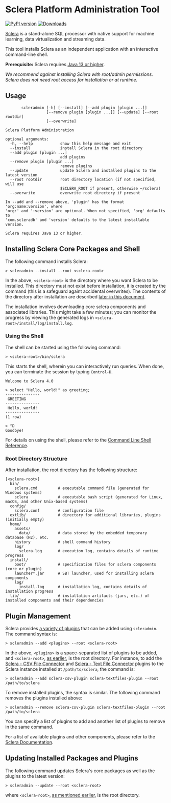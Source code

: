 # Sclera Platform Administration Tool

[![PyPI version](https://badge.fury.io/py/scleradmin.svg)](https://badge.fury.io/py/scleradmin)
[![Downloads](https://pepy.tech/badge/scleradmin)](https://pepy.tech/project/scleradmin)

[Sclera](https://www.scleradb.com) is a stand-alone SQL processor with native support for machine learning, data virtualization and streaming data.

This tool installs Sclera as an independent application with an interactive command-line shell.

**Prerequisite:** Sclera requires [Java 13 or higher](https://openjdk.java.net/).

*We recommend against installing Sclera with root/admin permissions. Sclera does not need root access for installation or at runtime.*

## Usage

```
       scleradmin [-h] [--install] [--add plugin [plugin ...]]
                  [--remove plugin [plugin ...]] [--update] [--root rootdir]
                  [--overwrite]

Sclera Platform Administration

optional arguments:
  -h, --help            show this help message and exit
  --install             install Sclera in the root directory
  --add plugin [plugin ...]
                        add plugins
  --remove plugin [plugin ...]
                        remove plugins
  --update              update Sclera and installed plugins to the latest version
  --root rootdir        root directory location (if not specified, will use
                        $SCLERA_ROOT if present, otherwise ~/sclera)
  --overwrite           overwrite root directory if present

In --add and --remove above, 'plugin' has the format 'org:name:version', where
'org:' and ':version' are optional. When not specified, 'org' defaults to
'com.scleradb' and 'version' defaults to the latest installable version.

Sclera requires Java 13 or higher.
```

## Installing Sclera Core Packages and Shell

The following command installs Sclera:

    > scleradmin --install --root <sclera-root>

In the above, `<sclera-root>` is the directory where you want Sclera to be installed. This directory must not exist before installation, it is created by the command (this is a safeguard againt accidental overwrites). The contents of the directory after installation are described [later in this document](#root-directory-structure).

The installation involves downloading core sclera components and associated libraries. This might take a few minutes; you can monitor the progress by viewing the generated logs in `<sclera-root>/install/log/install.log`.

### Using the Shell

The shell can be started using the following command:

    > <sclera-root>/bin/sclera

This starts the shell, wherein you can interactively run queries. When done, you can terminate the session by typing `Control-D`.

    Welcome to Sclera 4.0

    > select "Hello, world!" as greeting;
    ---------------
     GREETING
    ---------------
     Hello, world!
    ---------------
    (1 row)

    > ^D
    Goodbye!

For details on using the shell, please refer to the [Command Line Shell Reference](https://www.scleradb.com/docs/interface/shell).

### Root Directory Structure

After installation, the root directory has the following structure:

    [<sclera-root>]
      bin/
        sclera.cmd         # executable command file (generated for Windows systems)
        sclera             # executable bash script (generated for Linux, macOS, and other Unix-based systems)
      config/
        sclera.conf        # configuration file
      extlib/              # directory for additional libraries, plugins (initially empty)
      home/
        assets/
          data/            # data stored by the embedded temporary database (H2), etc.
        history            # shell command history
        log/
          sclera.log       # execution log, contains details of runtime progress
      install/
        boot/              # specification files for sclera components (core or plugin)
        launcher*.jar      # SBT launcher, used for installing sclera components
        log/
          install.log      # installation log, contains details of installation progress
      lib/                 # installation artifacts (jars, etc.) of installed components and their dependencies

## Plugin Management

Sclera provides [a variety of plugins](https://www.scleradb.com/docs/setup/components) that can be added using `scleradmin`. The command syntax is:

    > scleradmin --add <plugins> --root <sclera-root>

In the above, `<plugins>` is a space-separated list of plugins to be added, and `<sclera-root>`, [as earlier](#installing-sclera-core-packages-and-shell), is the root directory. For instance, to add the [Sclera - CSV File Connector](https://www.scleradb.com/docs/setup/components#sclera-csv-file-connector) and [Sclera - Text File Connector](https://www.scleradb.com/docs/setup/components#sclera-text-file-connector) plugins to the Sclera instance installed at `/path/to/sclera`, the command is: 

    > scleradmin --add sclera-csv-plugin sclera-textfiles-plugin --root /path/to/sclera

To remove installed plugins, the syntax is similar. The following command removes the plugins installed above:

    > scleradmin --remove sclera-csv-plugin sclera-textfiles-plugin --root /path/to/sclera

You can specify a list of plugins to add and another list of plugins to remove in the same command.

For a list of available plugins and other components, please refer to the [Sclera Documentation](https://www.scleradb.com/docs/setup/components/).

## Updating Installed Packages and Plugins

The following command updates Sclera's core packages as well as the plugins to the latest version:

    > scleradmin --update --root <sclera-root>

where `<sclera-root>`, [as mentioned earlier](#installing-sclera-core-packages-and-shell), is the root directory.
